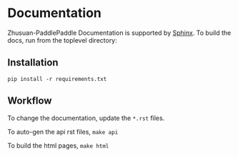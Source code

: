 # Documentation #
Zhusuan-PaddlePaddle Documentation is supported by [Sphinx](http://www.sphinx-doc.org/en/stable/). 
To build the docs, run from the toplevel directory:

## Installation ##
```
pip install -r requirements.txt
```

## Workflow ##
To change the documentation, update the `*.rst` files.

To auto-gen the api rst files, `make api`

To build the html pages, `make html`
